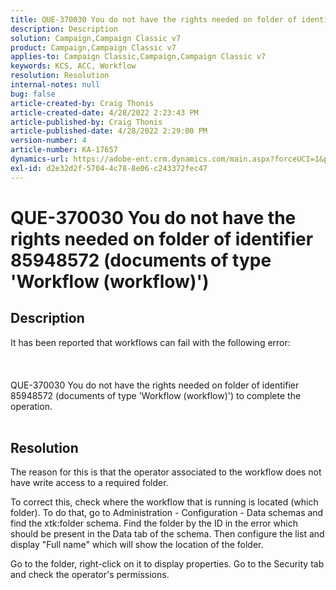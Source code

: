 ```yaml
---
title: QUE-370030 You do not have the rights needed on folder of identifier 85948572 (documents of type 'Workflow (workflow)')
description: Description
solution: Campaign,Campaign Classic v7
product: Campaign,Campaign Classic v7
applies-to: Campaign Classic,Campaign,Campaign Classic v7
keywords: KCS, ACC, Workflow
resolution: Resolution
internal-notes: null
bug: false
article-created-by: Craig Thonis
article-created-date: 4/28/2022 2:23:43 PM
article-published-by: Craig Thonis
article-published-date: 4/28/2022 2:29:00 PM
version-number: 4
article-number: KA-17657
dynamics-url: https://adobe-ent.crm.dynamics.com/main.aspx?forceUCI=1&pagetype=entityrecord&etn=knowledgearticle&id=c8a8d6cc-fec6-ec11-a7b6-0022480a10ee
exl-id: d2e32d2f-5704-4c78-8e06-c243372fec47
---
```

# QUE-370030 You do not have the rights needed on folder of identifier 85948572 (documents of type 'Workflow (workflow)')

## Description

It has been reported that workflows can fail with the following error:<br><br> <br><br>QUE-370030 You do not have the rights needed on folder of identifier 85948572 (documents of type 'Workflow (workflow)') to complete the operation. 
<br> 

## Resolution


The reason for this is that the operator associated to the workflow does not have write access to a required folder.

To correct this, check where the workflow that is running is located (which folder). To do that, go to Administration - Configuration - Data schemas and find the xtk:folder schema. Find the folder by the ID in the error which should be present in the Data tab of the schema. Then configure the list and display "Full name" which will show the location of the folder.

Go to the folder, right-click on it to display properties. Go to the Security tab and check the operator's permissions.
